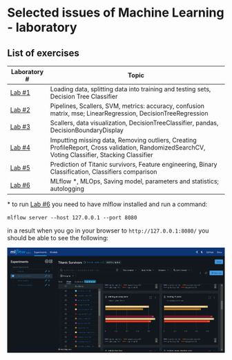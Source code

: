 # Selected issues of Machine Learning - laboratory

## List of exercises
| Laboratory #     | Topic                                                                                                                                           |
|------------------|-------------------------------------------------------------------------------------------------------------------------------------------------|
| [Lab #1](/Lab_1/) | Loading data, splitting data into training and testing sets, Decision Tree Classifier                                                          |
| [Lab #2](/Lab_2/) | Pipelines, Scallers, SVM, metrics: accuracy, confusion matrix, mse; LinearRegression, DecisionTreeRegression                                    |
| [Lab #3](/Lab_3/) | Scallers, data visualization, DecisionTreeClassifier, pandas, DecisionBoundaryDisplay                                                           |
| [Lab #4](/Lab_4/) | Imputting missing data, Removing outliers, Creating ProfileReport, Cross validation, RandomizedSearchCV, Voting Classifier, Stacking Classifier |
| [Lab #5](/Lab_5/) | Prediction of Titanic survivors, Feature engineering, Binary Classification, Classifiers comparison                                             |
| [Lab #6](/Lab_6/) | MLflow *, MLOps, Saving model, parameters and statistics; autologging                                                                           |

\* to run [Lab #6](/Lab_6/) you need to have mlflow installed and run a command:
```
mlflow server --host 127.0.0.1 --port 8080  
```
in a result when you go in your browser to `http://127.0.0.1:8080/` you should be able to see the following:

![MLflow](/Lab_6/screenshot/wzum_lab6_mlflow.png)
